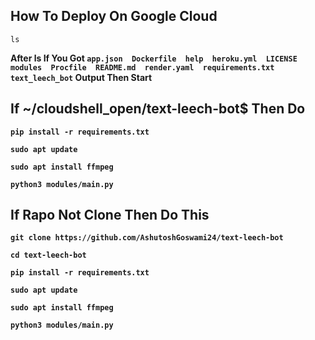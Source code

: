 
## How To Deploy On Google Cloud

```
ls
```

<b><p>After ls If You Got ```app.json  Dockerfile  help  heroku.yml  LICENSE  modules  Procfile  README.md  render.yaml  requirements.txt  text_leech_bot``` Output Then Start</p><b>


## If ~/cloudshell_open/text-leech-bot$ Then Do 

```
pip install -r requirements.txt
```

```
sudo apt update
```

```
sudo apt install ffmpeg
```

```
python3 modules/main.py
```
## If Rapo Not Clone Then Do This 

```
git clone https://github.com/AshutoshGoswami24/text-leech-bot
```

```
cd text-leech-bot
```

```
pip install -r requirements.txt
```

```
sudo apt update
```

```
sudo apt install ffmpeg
```

```
python3 modules/main.py
